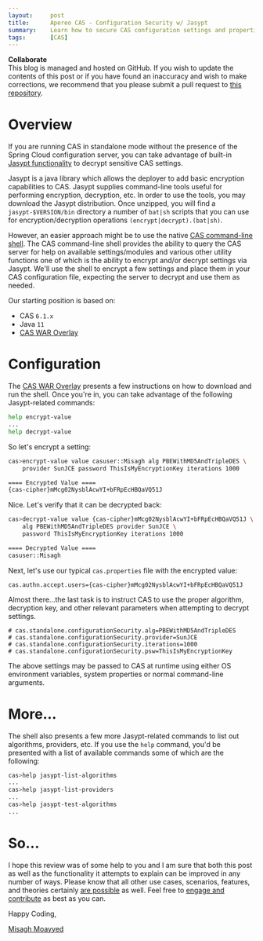 ```yaml
---
layout:     post
title:      Apereo CAS - Configuration Security w/ Jasypt
summary:    Learn how to secure CAS configuration settings and properties with Jasypt.
tags:       [CAS]
---
```


<div class="alert alert-success">
<strong>Collaborate</strong><br/>This blog is managed and hosted on GitHub. If you wish to update the contents of this post or if you have found an inaccuracy and wish to make corrections, we recommend that you please submit a pull request to <a href="https://github.com/apereo/apereo.github.io">this repository</a>.
</div>

# Overview

If you are running CAS in standalone mode without the presence of the Spring Cloud configuration server, you can take advantage of built-in [Jasypt functionality](http://www.jasypt.org/) to decrypt sensitive CAS settings.

Jasypt is a java library which allows the deployer to add basic encryption capabilities to CAS. Jasypt supplies command-line tools useful for performing encryption, decryption, etc. In order to use the tools, you may download the Jasypt distribution. Once unzipped, you will find a `jasypt-$VERSION/bin` directory a number of `bat|sh` scripts that you can use for encryption/decryption operations `(encrypt|decrypt).(bat|sh)`.

However, an easier approach might be to use the native [CAS command-line shell](https://apereo.github.io/cas/development/installation/Configuring-Commandline-Shell.html). The CAS command-line shell provides the ability to query the CAS server for help on available settings/modules and various other utility functions one of which is the ability to encrypt and/or decrypt settings via Jasypt. We'll use the shell to encrypt a few settings and place them in your CAS configuration file, expecting the server to decrypt and use them as needed.

Our starting position is based on:

- CAS `6.1.x`
- Java `11`
- [CAS WAR Overlay](https://github.com/apereo/cas-overlay-template)

# Configuration

The [CAS WAR Overlay](https://github.com/apereo/cas-overlay-template) presents a few instructions on how to download and run the shell. Once you're in, you can take advantage of the following Jasypt-related commands:

```bash
help encrypt-value
...
help decrypt-value
```

So let's encrypt a setting:

```bash
cas>encrypt-value value casuser::Misagh alg PBEWithMD5AndTripleDES \
    provider SunJCE password ThisIsMyEncryptionKey iterations 1000

==== Encrypted Value ====
{cas-cipher}mMcg02NysblAcwYI+bFRpEcHBQaVQ51J
```

Nice. Let's verify that it can be decrypted back:

```bash
cas>decrypt-value value {cas-cipher}mMcg02NysblAcwYI+bFRpEcHBQaVQ51J \
    alg PBEWithMD5AndTripleDES provider SunJCE \
    password ThisIsMyEncryptionKey iterations 1000

==== Decrypted Value ====
casuser::Misagh
```

Next, let's use our typical `cas.properties` file with the encrypted value:

```properties
cas.authn.accept.users={cas-cipher}mMcg02NysblAcwYI+bFRpEcHBQaVQ51J
```

Almost there...the last task is to instruct CAS to use the proper algorithm, decryption key, and other relevant parameters when attempting to decrypt settings.

```properties
# cas.standalone.configurationSecurity.alg=PBEWithMD5AndTripleDES
# cas.standalone.configurationSecurity.provider=SunJCE
# cas.standalone.configurationSecurity.iterations=1000
# cas.standalone.configurationSecurity.psw=ThisIsMyEncryptionKey
```

The above settings may be passed to CAS at runtime using either OS environment variables,
system properties or normal command-line arguments.

# More...

The shell also presents a few more Jasypt-related commands to list out algorithms, providers, etc. If you use the `help` command, you'd be presented with a list of available commands some of which are the following:

```bash
cas>help jasypt-list-algorithms
...
cas>help jasypt-list-providers
...
cas>help jasypt-test-algorithms
...
```

# So...

I hope this review was of some help to you and I am sure that both this post as well as the functionality it attempts to explain can be improved in any number of ways. Please know that all other use cases, scenarios, features, and theories certainly [are possible](https://apereo.github.io/2017/02/18/onthe-theoryof-possibility/) as well. Feel free to [engage and contribute](https://apereo.github.io/cas/developer/Contributor-Guidelines.html) as best as you can.

Happy Coding,

[Misagh Moayyed](https://fawnoos.com)
